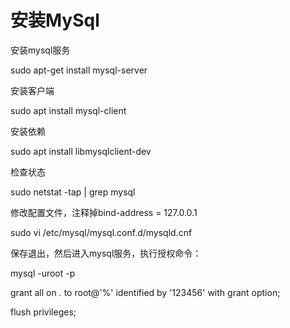 # 安装MySql

安装mysql服务

sudo apt-get install mysql-server

安装客户端

sudo apt install mysql-client

安装依赖

sudo apt install libmysqlclient-dev

检查状态

sudo netstat -tap | grep mysql

修改配置文件，注释掉bind-address = 127.0.0.1

sudo vi /etc/mysql/mysql.conf.d/mysqld.cnf

保存退出，然后进入mysql服务，执行授权命令：

mysql -uroot -p

grant all on *.* to root@'%' identified by '123456' with grant option;

flush privileges;
